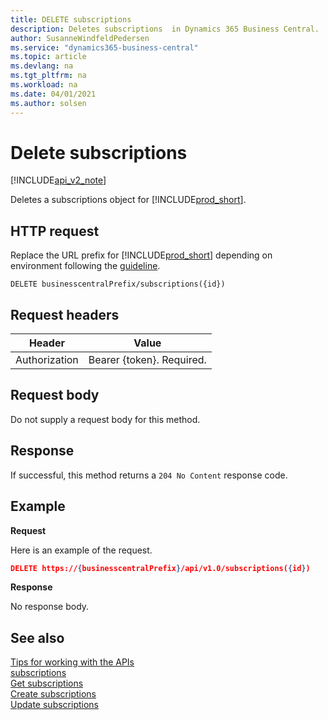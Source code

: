 ```yaml
---
title: DELETE subscriptions  
description: Deletes subscriptions  in Dynamics 365 Business Central.
author: SusanneWindfeldPedersen
ms.service: "dynamics365-business-central"
ms.topic: article
ms.devlang: na
ms.tgt_pltfrm: na
ms.workload: na
ms.date: 04/01/2021
ms.author: solsen
---
```


# Delete subscriptions

[!INCLUDE[api_v2_note](../../../includes/api_v2_note.md)]

Deletes a subscriptions object for [!INCLUDE[prod_short](../../../includes/prod_short.md)].

## HTTP request
Replace the URL prefix for [!INCLUDE[prod_short](../../../includes/prod_short.md)] depending on environment following the [guideline](../endpoints-apis-for-dynamics.md).
```
DELETE businesscentralPrefix/subscriptions({id})
```

## Request headers
|Header|Value|
|------|-----|
|Authorization  |Bearer {token}. Required. |

## Request body
Do not supply a request body for this method.

## Response
If successful, this method returns a `204 No Content` response code.

## Example

**Request**

Here is an example of the request.
```json
DELETE https://{businesscentralPrefix}/api/v1.0/subscriptions({id}) 
```

**Response**

No response body.



## See also
[Tips for working with the APIs](../../../developer/devenv-connect-apps-tips.md)    
[subscriptions](../resources/dynamics-subscriptions.md)    
[Get subscriptions](dynamics-subscriptions_Get.md)    
[Create subscriptions](dynamics-subscriptions_Create.md)    
[Update subscriptions](dynamics-subscriptions_Update.md)    
